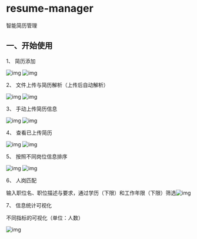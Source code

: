 # resume-manager
 智能简历管理

## 一、开始使用

1、  简历添加

![img](https://cdn.jsdelivr.net/gh/QminCode/image@main/clip_image002.jpg)    ![img](https://cdn.jsdelivr.net/gh/QminCode/image@main/clip_image004.jpg)

 

2、  文件上传与简历解析（上传后自动解析）

![img](https://cdn.jsdelivr.net/gh/QminCode/image@main/clip_image006.jpg)    ![img](https://cdn.jsdelivr.net/gh/QminCode/image@main/clip_image008.jpg)

3、  手动上传简历信息

![img](https://cdn.jsdelivr.net/gh/QminCode/image@main/clip_image010.jpg)    ![img](https://cdn.jsdelivr.net/gh/QminCode/image@main/clip_image012.jpg)

 

4、  查看已上传简历

![img](https://cdn.jsdelivr.net/gh/QminCode/image@main/clip_image014.jpg)     ![img](https://cdn.jsdelivr.net/gh/QminCode/image@main/clip_image016.jpg)

5、  按照不同岗位信息排序

![img](https://cdn.jsdelivr.net/gh/QminCode/image@main/clip_image018.jpg)   ![img](https://cdn.jsdelivr.net/gh/QminCode/image@main/clip_image020.jpg)

6、  人岗匹配

输入职位名、职位描述与要求，通过学历（下限）和工作年限（下限）筛选![img](https://cdn.jsdelivr.net/gh/QminCode/image@main/clip_image022.jpg)

7、  信息统计可视化

不同指标的可视化（单位：人数）

 

![img](https://cdn.jsdelivr.net/gh/QminCode/image@main/clip_image024.jpg)
